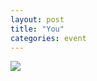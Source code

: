 ```yaml
---
layout: post
title: "You"
categories: event
---
```

![](https://pics.livejournal.com/quillcraft/pic/001ac6e6)
